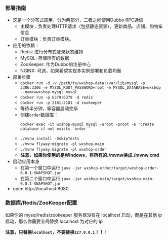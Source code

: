 ### 部署指南

- 这是一个分布式应用，分为两部分，二者之间使用Dubbo RPC通信
  - 主模块：负责处理HTTP请求（包括静态资源），更新商品、店铺、购物车信息
  - 订单模块：负责订单模块。
- 应用的依赖：
  - Redis: 进行分布式登录状态维持
  - MySQL: 存储所有的数据
  - ZooKeeper: 作为Dubbo的注册中心
  - NGINX: 可选，如果希望实现多实例部署和负载均衡
- 部署步骤
  - `docker run -d -v /path/to/wxshop-data:/var/lib/mysql -p 3306:3306 -e MYSQL_ROOT_PASSWORD=root -e MYSQL_DATABASE=wxshop --name=wxshop-mysql mysql`
  - `docker run -p 6379:6379 -d redis`
  - `docker run -p 2181:2181 -d zookeeper`
  - 等待半分钟，等容器启动完毕
  - 创建`order`数据库：
    ```
    docker exec -it wxshop-mysql mysql -uroot -proot -e 'create database if not exists `order`'
    ```
  - `./mvnw install -DskipTests`
  - `./mvnw flyway:migrate -pl wxshop-main` 
  - `./mvnw flyway:migrate -pl wxshop-order` 
  - **注意，如果你使用的是Windows，将所有的./mvnw换成./mvnw.cmd**
- 启动应用本身
  - 在第一个窗口中运行 `java -jar wxshop-order/target/wxshop-order-0.0.1-SNAPSHOT.jar`
  - 在第二个窗口中运行 `java -jar wxshop-main/target/wxshop-main-0.0.1-SNAPSHOT.jar`
- open http://localhost:8080

### 数据库/Redis/ZooKeeper配置

如果你的 mysql/redis/zookeeper 服务器没有在 localhost 启动，而是在其他 ip 启动，那么你需要全局替换 localhost 为对应的 ip

**注意，只替换`localhost`，不要替换`127.0.0.1`！！！**
